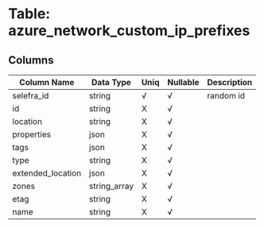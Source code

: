 # Table: azure_network_custom_ip_prefixes

## Columns 

|  Column Name   |  Data Type  | Uniq | Nullable | Description | 
|  ----  | ----  | ----  | ----  | ---- | 
| selefra_id | string | √ | √ | random id | 
| id | string | X | √ |  | 
| location | string | X | √ |  | 
| properties | json | X | √ |  | 
| tags | json | X | √ |  | 
| type | string | X | √ |  | 
| extended_location | json | X | √ |  | 
| zones | string_array | X | √ |  | 
| etag | string | X | √ |  | 
| name | string | X | √ |  | 



